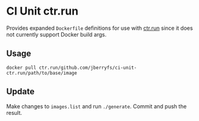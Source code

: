 # CI Unit ctr.run

Provides expanded `Dockerfile` definitions for use with [ctr.run](http://ctr.run) since it does not currently support Docker build args.

## Usage

```
docker pull ctr.run/github.com/jberryfs/ci-unit-ctr.run/path/to/base/image
```

## Update

Make changes to `images.list` and run `./generate`. Commit and push the result.
